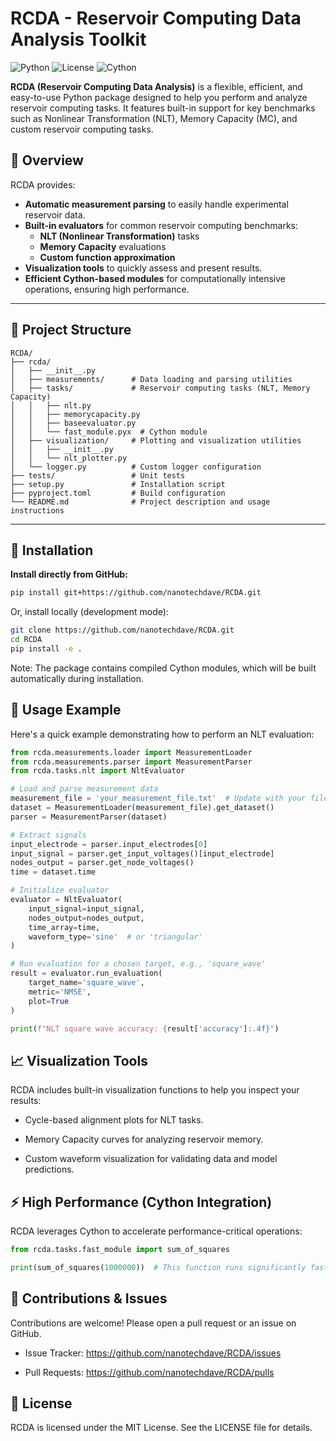 # RCDA - Reservoir Computing Data Analysis Toolkit

![Python](https://img.shields.io/badge/Python-3.8%2B-blue)
![License](https://img.shields.io/badge/license-MIT-green)
![Cython](https://img.shields.io/badge/built%20with-Cython-orange)

**RCDA (Reservoir Computing Data Analysis)** is a flexible, efficient, and easy-to-use Python package designed to help you perform and analyze reservoir computing tasks. It features built-in support for key benchmarks such as Nonlinear Transformation (NLT), Memory Capacity (MC), and custom reservoir computing tasks.

## 🚀 Overview

RCDA provides:

- **Automatic measurement parsing** to easily handle experimental reservoir data.
- **Built-in evaluators** for common reservoir computing benchmarks:
  - **NLT (Nonlinear Transformation)** tasks
  - **Memory Capacity** evaluations
  - **Custom function approximation**
- **Visualization tools** to quickly assess and present results.
- **Efficient Cython-based modules** for computationally intensive operations, ensuring high performance.

---

## 📂 Project Structure

```plaintext
RCDA/
├── rcda/
│   ├── __init__.py
│   ├── measurements/      # Data loading and parsing utilities
│   ├── tasks/             # Reservoir computing tasks (NLT, Memory Capacity)
│   │   ├── nlt.py
│   │   ├── memorycapacity.py
│   │   ├── baseevaluator.py
│   │   └── fast_module.pyx  # Cython module
│   ├── visualization/     # Plotting and visualization utilities
│   │   ├── __init__.py
│   │   └── nlt_plotter.py
│   └── logger.py          # Custom logger configuration
├── tests/                 # Unit tests
├── setup.py               # Installation script
├── pyproject.toml         # Build configuration
└── README.md              # Project description and usage instructions
```
---

## 🔧 Installation

**Install directly from GitHub:**

```bash
pip install git+https://github.com/nanotechdave/RCDA.git
```


Or, install locally (development mode):

```bash
git clone https://github.com/nanotechdave/RCDA.git
cd RCDA
pip install -e .
```
Note: The package contains compiled Cython modules, which will be built automatically during installation.

## 🚦 Usage Example
Here's a quick example demonstrating how to perform an NLT evaluation:

```python
from rcda.measurements.loader import MeasurementLoader
from rcda.measurements.parser import MeasurementParser
from rcda.tasks.nlt import NltEvaluator

# Load and parse measurement data
measurement_file = 'your_measurement_file.txt'  # Update with your file path
dataset = MeasurementLoader(measurement_file).get_dataset()
parser = MeasurementParser(dataset)

# Extract signals
input_electrode = parser.input_electrodes[0]
input_signal = parser.get_input_voltages()[input_electrode]
nodes_output = parser.get_node_voltages()
time = dataset.time

# Initialize evaluator
evaluator = NltEvaluator(
    input_signal=input_signal,
    nodes_output=nodes_output,
    time_array=time,
    waveform_type='sine'  # or 'triangular'
)

# Run evaluation for a chosen target, e.g., 'square_wave'
result = evaluator.run_evaluation(
    target_name='square_wave',
    metric='NMSE',
    plot=True
)

print(f"NLT square wave accuracy: {result['accuracy']:.4f}")
```

## 📈 Visualization Tools
RCDA includes built-in visualization functions to help you inspect your results:

- Cycle-based alignment plots for NLT tasks.

- Memory Capacity curves for analyzing reservoir memory.

- Custom waveform visualization for validating data and model predictions.

## ⚡️ High Performance (Cython Integration)
RCDA leverages Cython to accelerate performance-critical operations:
```python
from rcda.tasks.fast_module import sum_of_squares

print(sum_of_squares(1000000))  # This function runs significantly faster than its pure Python counterpart.
```

## 📝 Contributions & Issues
Contributions are welcome! Please open a pull request or an issue on GitHub.

- Issue Tracker: https://github.com/nanotechdave/RCDA/issues

- Pull Requests: https://github.com/nanotechdave/RCDA/pulls

## 📜 License
RCDA is licensed under the MIT License. See the LICENSE file for details.